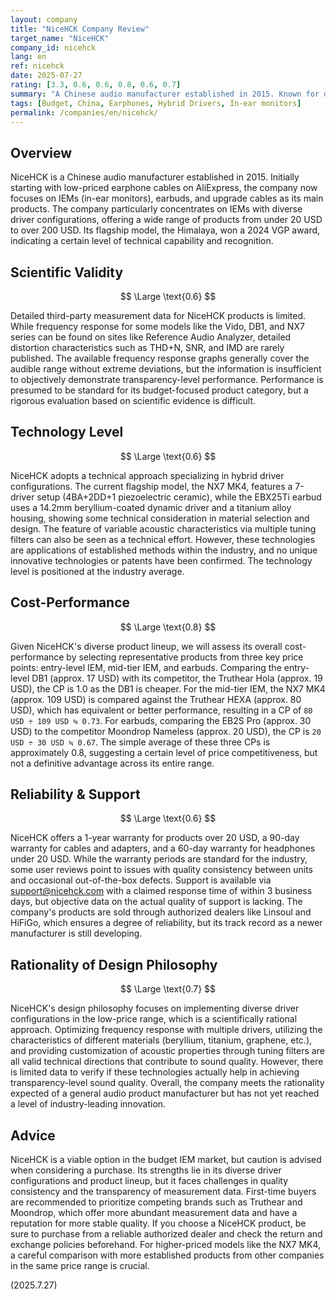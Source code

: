 ```yaml
---
layout: company
title: "NiceHCK Company Review"
target_name: "NiceHCK"
company_id: nicehck
lang: en
ref: nicehck
date: 2025-07-27
rating: [3.3, 0.6, 0.6, 0.8, 0.6, 0.7]
summary: "A Chinese audio manufacturer established in 2015. Known for diverse driver configurations and price competitiveness, but faces challenges with measurement data transparency and quality consistency."
tags: [Budget, China, Earphones, Hybrid Drivers, In-ear monitors]
permalink: /companies/en/nicehck/
---
```

## Overview

NiceHCK is a Chinese audio manufacturer established in 2015. Initially starting with low-priced earphone cables on AliExpress, the company now focuses on IEMs (in-ear monitors), earbuds, and upgrade cables as its main products. The company particularly concentrates on IEMs with diverse driver configurations, offering a wide range of products from under 20 USD to over 200 USD. Its flagship model, the Himalaya, won a 2024 VGP award, indicating a certain level of technical capability and recognition.

## Scientific Validity

$$ \Large \text{0.6} $$

Detailed third-party measurement data for NiceHCK products is limited. While frequency response for some models like the Vido, DB1, and NX7 series can be found on sites like Reference Audio Analyzer, detailed distortion characteristics such as THD+N, SNR, and IMD are rarely published. The available frequency response graphs generally cover the audible range without extreme deviations, but the information is insufficient to objectively demonstrate transparency-level performance. Performance is presumed to be standard for its budget-focused product category, but a rigorous evaluation based on scientific evidence is difficult.

## Technology Level

$$ \Large \text{0.6} $$

NiceHCK adopts a technical approach specializing in hybrid driver configurations. The current flagship model, the NX7 MK4, features a 7-driver setup (4BA+2DD+1 piezoelectric ceramic), while the EBX25Ti earbud uses a 14.2mm beryllium-coated dynamic driver and a titanium alloy housing, showing some technical consideration in material selection and design. The feature of variable acoustic characteristics via multiple tuning filters can also be seen as a technical effort. However, these technologies are applications of established methods within the industry, and no unique innovative technologies or patents have been confirmed. The technology level is positioned at the industry average.

## Cost-Performance

$$ \Large \text{0.8} $$

Given NiceHCK's diverse product lineup, we will assess its overall cost-performance by selecting representative products from three key price points: entry-level IEM, mid-tier IEM, and earbuds. Comparing the entry-level DB1 (approx. 17 USD) with its competitor, the Truthear Hola (approx. 19 USD), the CP is 1.0 as the DB1 is cheaper. For the mid-tier IEM, the NX7 MK4 (approx. 109 USD) is compared against the Truthear HEXA (approx. 80 USD), which has equivalent or better performance, resulting in a CP of `80 USD ÷ 109 USD ≒ 0.73`. For earbuds, comparing the EB2S Pro (approx. 30 USD) to the competitor Moondrop Nameless (approx. 20 USD), the CP is `20 USD ÷ 30 USD ≒ 0.67`. The simple average of these three CPs is approximately 0.8, suggesting a certain level of price competitiveness, but not a definitive advantage across its entire range.

## Reliability & Support

$$ \Large \text{0.6} $$

NiceHCK offers a 1-year warranty for products over 20 USD, a 90-day warranty for cables and adapters, and a 60-day warranty for headphones under 20 USD. While the warranty periods are standard for the industry, some user reviews point to issues with quality consistency between units and occasional out-of-the-box defects. Support is available via support@nicehck.com with a claimed response time of within 3 business days, but objective data on the actual quality of support is lacking. The company's products are sold through authorized dealers like Linsoul and HiFiGo, which ensures a degree of reliability, but its track record as a newer manufacturer is still developing.

## Rationality of Design Philosophy

$$ \Large \text{0.7} $$

NiceHCK's design philosophy focuses on implementing diverse driver configurations in the low-price range, which is a scientifically rational approach. Optimizing frequency response with multiple drivers, utilizing the characteristics of different materials (beryllium, titanium, graphene, etc.), and providing customization of acoustic properties through tuning filters are all valid technical directions that contribute to sound quality. However, there is limited data to verify if these technologies actually help in achieving transparency-level sound quality. Overall, the company meets the rationality expected of a general audio product manufacturer but has not yet reached a level of industry-leading innovation.

## Advice

NiceHCK is a viable option in the budget IEM market, but caution is advised when considering a purchase. Its strengths lie in its diverse driver configurations and product lineup, but it faces challenges in quality consistency and the transparency of measurement data. First-time buyers are recommended to prioritize competing brands such as Truthear and Moondrop, which offer more abundant measurement data and have a reputation for more stable quality. If you choose a NiceHCK product, be sure to purchase from a reliable authorized dealer and check the return and exchange policies beforehand. For higher-priced models like the NX7 MK4, a careful comparison with more established products from other companies in the same price range is crucial.

(2025.7.27)
